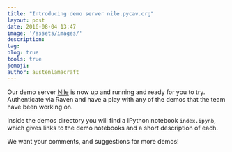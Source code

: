 ```yaml
---
title: "Introducing demo server nile.pycav.org"
layout: post
date: 2016-08-04 13:47
image: '/assets/images/'
description:
tag:
blog: true
tools: true
jemoji:
author: austenlamacraft
---
```

Our demo server [Nile](https://nile.pycav.org) is now up and running and ready for you to try. Authenticate via Raven and have a play with any of the demos that the team have been working on.

Inside the demos directory you will find a IPython notebook `index.ipynb`, which gives links to the demo notebooks and a short description of each.

We want your comments, and suggestions for more demos! 
